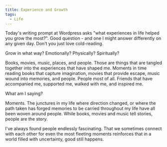 ```yaml
---
title: Experience and Growth
tags:
  - Life
---
```




Today's writing prompt at Wordpress asks "what experiences in life helped you grow the most?". Good question - and one I might answer differently on any given day. Don't you just love cold-reading.


Grow in what way? Emotionally? Physically? Spiritually?


Books, movies, music, places, and people. Those are things that are tangled together into the experiences that have shaped me. Moments in time reading books that capture imagination, movies that provide escape, music wound into memories, and people. People most of all. Friends that have accompanied me, supported me, walked with me, and inspired me.


What am I saying?


Moments. The junctures in my life where direction changed, or where the path taken has forged memories to be carried throughout my life have all been woven around people. While books, movies and music tell stories, people are the story.


I've always found people endlessly fascinating. That we sometimes connect with each other for even the most fleeting moments reinforces that in a world filled with uncertainty, good still happens.


